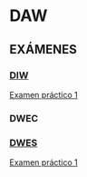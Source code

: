 # DAW
## EXÁMENES

### [**DIW**](https://github.com/Britza/DAW/tree/main/DIW)
[Examen práctico 1](https://github.com/Britza/DAW/blob/main/DIW/Examen%20practico%201%20DIW.pdf)  

### **DWEC**
### [**DWES**](https://github.com/Britza/DAW/tree/main/DWES)
[Examen práctico 1](https://github.com/Britza/DAW/blob/main/DWES/Ex%C3%A1men%20pr%C3%A1ctico%201%20DWES.pdf)


